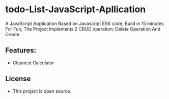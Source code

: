 # todo-List-JavaScript-Apllication
A JavaScript Application Based on Javascript ES6 code, Build in 15 minutes For Fun, The Project Implements 2 CRUD operation; 
Delete Operation And Create

## Features:
- Cleanest Calculator

## License
- This project is open source.

